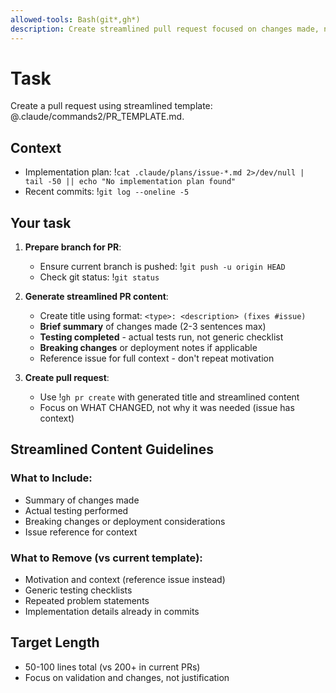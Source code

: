 ```yaml
---
allowed-tools: Bash(git*,gh*)
description: Create streamlined pull request focused on changes made, not context repetition
---
```


# Task

Create a pull request using streamlined template: @.claude/commands2/PR_TEMPLATE.md.

## Context

- Implementation plan: !`cat .claude/plans/issue-*.md 2>/dev/null | tail -50 || echo "No implementation plan found"`
- Recent commits: !`git log --oneline -5`

## Your task

1. **Prepare branch for PR**:
   - Ensure current branch is pushed: !`git push -u origin HEAD`
   - Check git status: !`git status`

2. **Generate streamlined PR content**:
   - Create title using format: `<type>: <description> (fixes #issue)`
   - **Brief summary** of changes made (2-3 sentences max)
   - **Testing completed** - actual tests run, not generic checklist
   - **Breaking changes** or deployment notes if applicable
   - Reference issue for full context - don't repeat motivation

3. **Create pull request**:
   - Use !`gh pr create` with generated title and streamlined content
   - Focus on WHAT CHANGED, not why it was needed (issue has context)

## Streamlined Content Guidelines

### What to Include:

- Summary of changes made
- Actual testing performed
- Breaking changes or deployment considerations
- Issue reference for context

### What to Remove (vs current template):

- Motivation and context (reference issue instead)
- Generic testing checklists
- Repeated problem statements
- Implementation details already in commits

## Target Length

- 50-100 lines total (vs 200+ in current PRs)
- Focus on validation and changes, not justification
